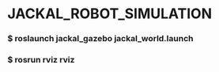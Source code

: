 # JACKAL_ROBOT_SIMULATION

### $ roslaunch jackal_gazebo jackal_world.launch

### $ rosrun rviz rviz
